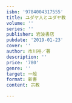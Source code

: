 ```yaml
---
isbn: '9784004317555'
title: ユダヤ人とユダヤ教
volume: ''
series: ''
publisher: 岩波書店
pubdate: '2019-01-23'
cover: ''
author: 市川裕／著
description: ''
price: '780'
genre: ''
target: 一般
format: 新書
content: 宗教

---
```

